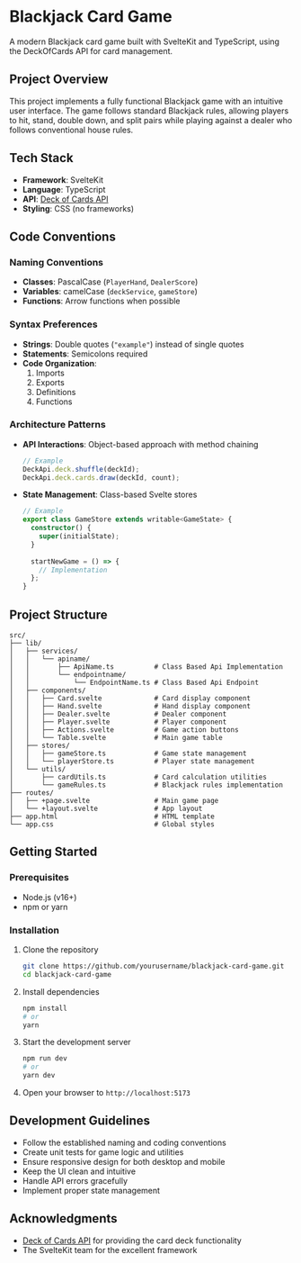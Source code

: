 # Blackjack Card Game

A modern Blackjack card game built with SvelteKit and TypeScript, using the DeckOfCards API for card management.

## Project Overview

This project implements a fully functional Blackjack game with an intuitive user interface. The game follows standard Blackjack rules, allowing players to hit, stand, double down, and split pairs while playing against a dealer who follows conventional house rules.

## Tech Stack

- **Framework**: SvelteKit
- **Language**: TypeScript
- **API**: [Deck of Cards API](https://deckofcardsapi.com)
- **Styling**: CSS (no frameworks)

## Code Conventions

### Naming Conventions
- **Classes**: PascalCase (`PlayerHand`, `DealerScore`)
- **Variables**: camelCase (`deckService`, `gameStore`)
- **Functions**: Arrow functions when possible

### Syntax Preferences
- **Strings**: Double quotes (`"example"`) instead of single quotes
- **Statements**: Semicolons required
- **Code Organization**:
  1. Imports
  2. Exports
  3. Definitions
  4. Functions

### Architecture Patterns
- **API Interactions**: Object-based approach with method chaining
  ```typescript
  // Example
  DeckApi.deck.shuffle(deckId);
  DeckApi.deck.cards.draw(deckId, count);
  ```

- **State Management**: Class-based Svelte stores
  ```typescript
  // Example
  export class GameStore extends writable<GameState> {
    constructor() {
      super(initialState);
    }
    
    startNewGame = () => {
      // Implementation
    };
  }
  ```

## Project Structure

```
src/
├── lib/
│   ├── services/
│   │   └── apiname/
│   │       ├── ApiName.ts          # Class Based Api Implementation
│   │       └── endpointname/
│   │           └── EndpointName.ts # Class Based Api Endpoint
│   ├── components/
│   │   ├── Card.svelte             # Card display component
│   │   ├── Hand.svelte             # Hand display component
│   │   ├── Dealer.svelte           # Dealer component
│   │   ├── Player.svelte           # Player component
│   │   ├── Actions.svelte          # Game action buttons
│   │   └── Table.svelte            # Main game table
│   ├── stores/
│   │   ├── gameStore.ts            # Game state management
│   │   └── playerStore.ts          # Player state management
│   └── utils/
│       ├── cardUtils.ts            # Card calculation utilities
│       └── gameRules.ts            # Blackjack rules implementation
├── routes/
│   ├── +page.svelte                # Main game page
│   └── +layout.svelte              # App layout
├── app.html                        # HTML template
└── app.css                         # Global styles
```

## Getting Started

### Prerequisites

- Node.js (v16+)
- npm or yarn

### Installation

1. Clone the repository
   ```bash
   git clone https://github.com/yourusername/blackjack-card-game.git
   cd blackjack-card-game
   ```

2. Install dependencies
   ```bash
   npm install
   # or
   yarn
   ```

3. Start the development server
   ```bash
   npm run dev
   # or
   yarn dev
   ```

4. Open your browser to `http://localhost:5173`

## Development Guidelines

- Follow the established naming and coding conventions
- Create unit tests for game logic and utilities
- Ensure responsive design for both desktop and mobile
- Keep the UI clean and intuitive
- Handle API errors gracefully
- Implement proper state management

## Acknowledgments

- [Deck of Cards API](https://deckofcardsapi.com) for providing the card deck functionality
- The SvelteKit team for the excellent framework